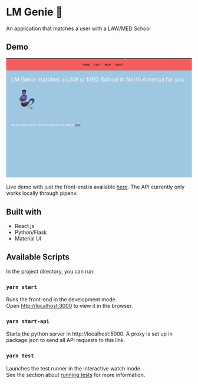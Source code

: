 # LM Genie 🧞
An application that matches a user with a LAW/MED School

## Demo
![User Searches](https://github.com/cmanage1/lm-genie/blob/master/test_gifs/demo.gif)

Live demo with just the front-end is available [here](http://chethinmanage.com/lm-genie/). The API currently only works locally through pipenv.


## Built with
* React.js
* Python/Flask
* Material UI

## Available Scripts

In the project directory, you can run:

### `yarn start`

Runs the front-end in the development mode.<br />
Open [http://localhost:3000](http://localhost:3000) to view it in the browser.


### `yarn start-api`

Starts the python server in http://localhost:5000.  A proxy is set up in
package.json to send all API requests to this link.

### `yarn test`

Launches the test runner in the interactive watch mode.<br />
See the section about [running tests](https://facebook.github.io/create-react-app/docs/running-tests) for more information.

